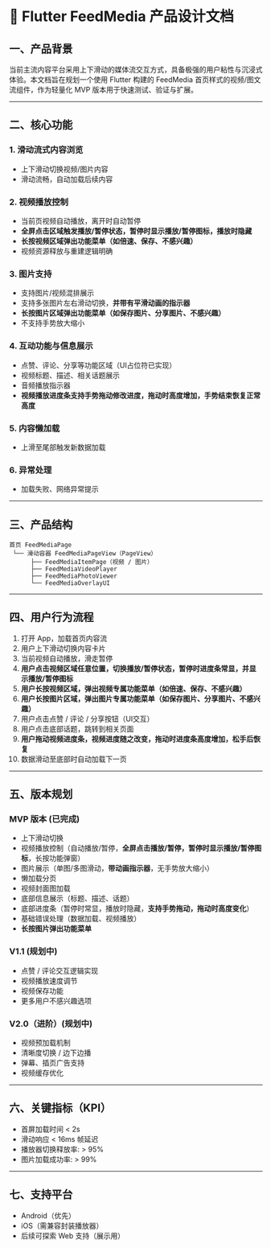 # 📱 Flutter FeedMedia 产品设计文档

## 一、产品背景

当前主流内容平台采用上下滑动的媒体流交互方式，具备极强的用户粘性与沉浸式体验。本文档旨在规划一个使用 Flutter 构建的 FeedMedia 首页样式的视频/图文流组件，作为轻量化 MVP 版本用于快速测试、验证与扩展。

---

## 二、核心功能

### 1. 滑动流式内容浏览
- 上下滑动切换视频/图片内容
- 滑动流畅，自动加载后续内容

### 2. 视频播放控制
- 当前页视频自动播放，离开时自动暂停
- **全屏点击区域触发播放/暂停状态，暂停时显示播放/暂停图标，播放时隐藏**
- **长按视频区域弹出功能菜单（如倍速、保存、不感兴趣）**
- 视频资源释放与重建逻辑明确

### 3. 图片支持
- 支持图片/视频混排展示
- 支持多张图片左右滑动切换，**并带有平滑动画的指示器**
- **长按图片区域弹出功能菜单（如保存图片、分享图片、不感兴趣）**
- 不支持手势放大缩小

### 4. 互动功能与信息展示
- 点赞、评论、分享等功能区域（UI占位符已实现）
- 视频标题、描述、相关话题展示
- 音频播放指示器
- **视频播放进度条支持手势拖动修改进度，拖动时高度增加，手势结束恢复正常高度**

### 5. 内容懒加载
- 上滑至尾部触发新数据加载

### 6. 异常处理
- 加载失败、网络异常提示

---

## 三、产品结构

```text
首页 FeedMediaPage
 └── 滑动容器 FeedMediaPageView（PageView）
      ├── FeedMediaItemPage（视频 / 图片）
      ├── FeedMediaVideoPlayer
      ├── FeedMediaPhotoViewer
      └── FeedMediaOverlayUI
```

---

## 四、用户行为流程

1. 打开 App，加载首页内容流  
2. 用户上下滑动切换内容卡片  
3. 当前视频自动播放，滑走暂停  
4. **用户点击视频区域任意位置，切换播放/暂停状态，暂停时进度条常显，并显示播放/暂停图标**  
5. **用户长按视频区域，弹出视频专属功能菜单（如倍速、保存、不感兴趣）**  
6. **用户长按图片区域，弹出图片专属功能菜单（如保存图片、分享图片、不感兴趣）**
7. 用户点击点赞 / 评论 / 分享按钮（UI交互）  
8. 用户点击底部话题，跳转到相关页面  
9. **用户拖动视频进度条，视频进度随之改变，拖动时进度条高度增加，松手后恢复**
10. 数据滑动至底部时自动加载下一页  

---

## 五、版本规划

### MVP 版本 (已完成)

- 上下滑动切换  
- 视频播放控制（自动播放/暂停，**全屏点击播放/暂停，暂停时显示播放/暂停图标**，长按功能弹窗）  
- 图片展示（单图/多图滑动，**带动画指示器**，无手势放大缩小）  
- 懒加载分页  
- 视频封面图加载  
- 底部信息展示（标题、描述、话题）  
- 底部进度条（暂停时常显，播放时隐藏，**支持手势拖动，拖动时高度变化**）  
- 基础错误处理（数据加载、视频播放）  
- **长按图片弹出功能菜单**

### V1.1 (规划中)

- 点赞 / 评论交互逻辑实现  
- 视频播放速度调节  
- 视频保存功能  
- 更多用户不感兴趣选项  

### V2.0（进阶）(规划中)

- 视频预加载机制  
- 清晰度切换 / 边下边播  
- 弹幕、插页广告支持  
- 视频缓存优化  

---

## 六、关键指标（KPI）

- 首屏加载时间 < 2s  
- 滑动响应 < 16ms 帧延迟  
- 播放器切换释放率: > 95%  
- 图片加载成功率: > 99%  

---

## 七、支持平台

- Android（优先）  
- iOS（需兼容封装播放器）  
- 后续可探索 Web 支持（展示用）